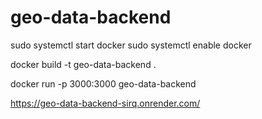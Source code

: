 # geo-data-backend

<!-- start and enable docker -->

sudo systemctl start docker
sudo systemctl enable docker


<!-- build -->

docker build -t geo-data-backend .

<!-- run -->

docker run -p 3000:3000 geo-data-backend

<!-- lie Link -->

https://geo-data-backend-sirq.onrender.com/

